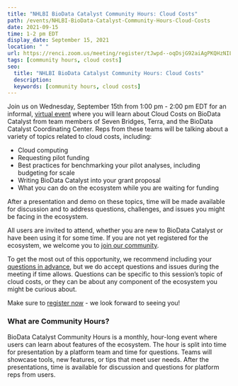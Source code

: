 ```yaml
---
title: "NHLBI BioData Catalyst Community Hours: Cloud Costs"
path: /events/NHLBI-BioData-Catalyst-Community-Hours-Cloud-Costs
date: 2021-09-15
time: 1-2 pm EDT
display_date: September 15, 2021
location: " "
url: https://renci.zoom.us/meeting/register/tJwpd--oqDsjG92aiAgPKQHzNILKgC8gZYVq
tags: [community hours, cloud costs]
seo:
  title: "NHLBI BioData Catalyst Community Hours: Cloud Costs"
  description:
  keywords: [community hours, cloud costs]
---
```


Join us on Wednesday, September 15th from 1:00 pm - 2:00 pm EDT for an informal, <a href="https://renci.zoom.us/meeting/register/tJwpd--oqDsjG92aiAgPKQHzNILKgC8gZYVq" target="_blank"> virtual event</a> where you will learn about Cloud Costs on BioData Catalyst from team members of Seven Bridges, Terra, and the BioData Catalyst Coordinating Center. Reps from these teams will be talking about a variety of topics related to cloud costs, including:

- Cloud computing
- Requesting pilot funding
- Best practices for benchmarking your pilot analyses, including budgeting for scale
- Writing BioData Catalyst into your grant proposal
- What you can do on the ecosystem while you are waiting for funding

After a presentation and demo on these topics, time will be made available for discussion and to address questions, challenges, and issues you might be facing in the ecosystem.

All users are invited to attend, whether you are new to BioData Catalyst or have been using it for some time. If you are not yet registered for the ecosystem, we welcome you to <a href="https://biodatacatalyst.nhlbi.nih.gov/contact/ecosystem" target="_blank"> join our community</a>.

To get the most out of this opportunity, we recommend including your <a href="https://docs.google.com/forms/d/e/1FAIpQLSdETlftk70Qp-uYXrpefhI6DylVHO62OLsEp1M_PnWqe8zqOA/viewform" target="_blank"> questions in advance</a>, but we do accept questions and issues during the meeting if time allows. Questions can be specific to this session’s topic of cloud costs, or they can be about any component of the ecosystem you might be curious about.

Make sure to <a href="https://renci.zoom.us/meeting/register/tJwpd--oqDsjG92aiAgPKQHzNILKgC8gZYVq" target="_blank"> register now</a> - we look forward to seeing you!

### What are Community Hours?

BioData Catalyst Community Hours is a monthly, hour-long event where users can learn about features of the ecosystem. The hour is split into time for presentation by a platform team and time for questions. Teams will showcase tools, new features, or tips that meet user needs. After the presentations, time is available for discussion and questions for platform reps from users.
